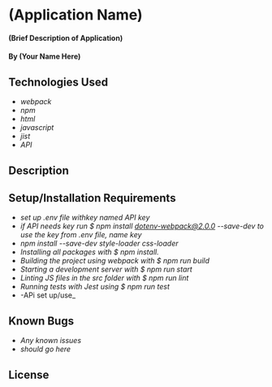 # (Application Name)

#### (Brief Description of Application)

#### By (Your Name Here)

## Technologies Used

* _webpack_
* _npm_
* _html_
* _javascript_
* _jist_
* _API_


## Description

## Setup/Installation Requirements

* _set up .env file withkey named API key_
* _if API needs key run $ npm install dotenv-webpack@2.0.0 --save-dev to use the key from .env file, name key_
* _npm install --save-dev style-loader css-loader_
* _Installing all packages with $ npm install._
* _Building the project using webpack with $ npm run build_
* _Starting a development server with $ npm run start_
* _Linting JS files in the src folder with $ npm run lint_
* _Running tests with Jest using $ npm run test_
* -APi set up/use_


## Known Bugs

* _Any known issues_
* _should go here_

## License